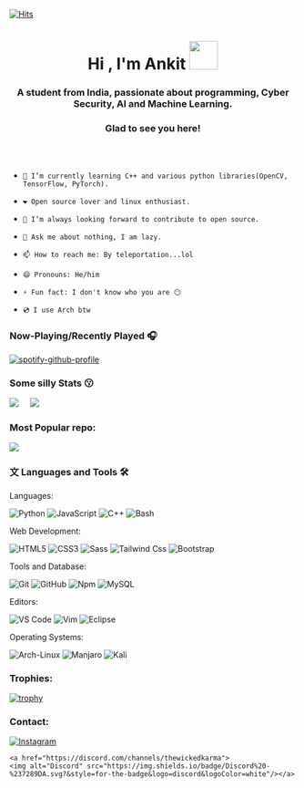 [![Hits](https://hits.seeyoufarm.com/api/count/incr/badge.svg?url=https%3A%2F%2Fgithub.com%2FThe-Burning&count_bg=%2379C83D&title_bg=%23555555&icon=&icon_color=%23E7E7E7&title=viewers-total&edge_flat=false)](https://hits.seeyoufarm.com)


<h1 align="center">Hi , I'm Ankit <img src="https://media.giphy.com/media/VgCDAzcKvsR6OM0uWg/giphy.gif" width="50"></h1>
<h3 align="center">A student from India, passionate about programming, Cyber Security, AI and Machine Learning.</h3>
<h3 align="center">Glad to see you here!</h3>  





<br><br>

-     🌱 I’m currently learning C++ and various python libraries(OpenCV, TensorFlow, PyTorch). 
-     ❤️ Open source lover and linux enthusiast.
-     🏹 I’m always looking forward to contribute to open source.
-     💬 Ask me about nothing, I am lazy.
-     📫 How to reach me: By teleportation...lol
-     😄 Pronouns: He/him
-     ⚡ Fun fact: I don't know who you are 😶
-     💿 I use Arch btw 
  

### Now-Playing/Recently Played 🎧
[![spotify-github-profile](https://spotify-github-profile.vercel.app/api/view?uid=31ahy2eyk52lbk6qkrezrleg2qji&cover_image=true&theme=novatorem&bar_color_cover=true&bar_color=53b14f)](https://github.com/kittinan/spotify-github-profile)


### Some silly Stats  😗
<img src='https://github-readme-stats.vercel.app/api?username=thewickedkarma&&show_icons=true&title_color=ffffff&icon_color=bb2acf&text_color=daf7dc&bg_color=0d1117'> &nbsp;&nbsp;&nbsp;&nbsp;<img src='https://github-readme-stats-eight-theta.vercel.app/api/top-langs/?username=thewickedkarma&layout=compact&langs_count=8&theme=algolia&bg_color=0d1117'>


### Most Popular repo:
  
<a href="https://github.com/" target="_blank"><img align="center" src="https://github-readme-stats.vercel.app/api/pin/?username=thewickedkarma&repo=blackeye-im&show_icons=true&title_color=ffffff&icon_color=bb2acf&text_color=daf7dc&bg_color=0d1117"></a>




###  文&nbsp;Languages and Tools 🛠


Languages:  

![Python](http://img.shields.io/badge/-Python-3776AB?style=for-the-badge&logo=python&logoColor=ffffff)
![JavaScript](https://img.shields.io/badge/-JavaScript-%23F7DF1C?style=for-the-badge&logo=javascript&logoColor=000000&labelColor=%23F7DF1C&color=%23FFCE5A)
![C++](https://img.shields.io/badge/C%2B%2B-00599C?style=for-the-badge&logo=c%2B%2B&logoColor=white)
![Bash](https://img.shields.io/badge/Bash-0175C2?style=for-the-badge&logo=bash&logoColor=white)
<br>

Web Development:

![HTML5](https://img.shields.io/badge/-HTML5-%23E44D27?style=for-the-badge&logo=html5&logoColor=ffffff)
![CSS3](https://img.shields.io/badge/-CSS3-%231572B6?style=for-the-badge&logo=css3)
![Sass](https://img.shields.io/badge/-Sass-%23CC6699?style=for-the-badge&logo=sass&logoColor=ffffff)
![Tailwind Css](https://img.shields.io/badge/Tailwind_CSS-38B2AC?style=for-the-badge&logo=tailwind-css&logoColor=white)
![Bootstrap](https://img.shields.io/badge/-Bootstrap-080135?style=for-the-badge&logo=bootstrap)
<br>

Tools and Database:

![Git](https://img.shields.io/badge/-Git-%23F05032?style=for-the-badge&logo=git&logoColor=%23ffffff)
![GitHub](https://img.shields.io/badge/-GitHub-181717?style=for-the-badge&logo=github)
![Npm](https://img.shields.io/badge/-npm-CB3837?style=for-the-badge&logo=npm)
![MySQL](https://img.shields.io/badge/MySQL-4EA94B?style=for-the-badge&logo=mysql&logoColor=white)
<br>

Editors:

![VS Code](http://img.shields.io/badge/-VS%20Code-007ACC?style=for-the-badge&logo=visual-studio-code&logoColor=ffffff)
![Vim](http://img.shields.io/badge/-Vim-CCCCCC?style=for-the-badge&logo=vim&logoColor=019833)
![Eclipse](http://img.shields.io/badge/-Eclipse-2C2255?style=for-the-badge&logo=eclipse&logoColor=ffffff)
<br>

Operating Systems:

![Arch-Linux](http://img.shields.io/badge/-Arch%20Linux-0078D6?style=for-the-badge&logo=arch-linux&logoColor=ffffff)
![Manjaro](http://img.shields.io/badge/-Manjaro-4EA94B?style=for-the-badge&logo=manjaro&logoColor=fff)
![Kali](http://img.shields.io/badge/-Kali%20Linux-black?style=for-the-badge&logo=kali-linux&logoColor=fff)


### Trophies:
[![trophy](https://github-profile-trophy.vercel.app/?username=thewickedkarma&show_icons=true&title_color=ffffff&icon_color=bb2acf&text_color=daf7dc&bg_color=0d1117&column=7)](https://github.com/ryo-ma/github-profile-trophy)
  
### Contact:
<p>
<p align="left">
    <a href="https://www.instagram.com/thewickedkarma/">
    <img alt="Instagram" src="https://img.shields.io/badge/Instagram%20-%23000000.svg?&style=for-the-badge&logo=Instagram&logoColor=white"/></a>
  
    <a href="https://discord.com/channels/thewickedkarma">
    <img alt="Discord" src="https://img.shields.io/badge/Discord%20-%237289DA.svg?&style=for-the-badge&logo=discord&logoColor=white"/></a>
</p>  
